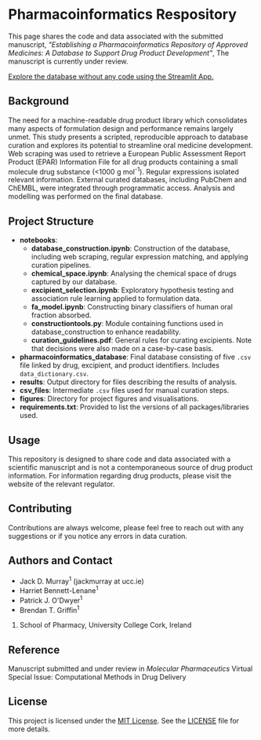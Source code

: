 # Pharmacoinformatics Respository
This page shares the code and data associated with the submitted manuscript, *"Establishing a Pharmacoinformatics Repository of Approved Medicines: A Database to Support Drug Product Development"*, The manuscript is currently under review. 

[Explore the database without any code using the Streamlit App.](https://pharmacoinformatics.streamlit.app/)

## Background
The need for a machine-readable drug product library which consolidates many aspects of formulation design and performance remains largely unmet. This study presents a scripted, reproducible approach to database curation and explores its potential to streamline oral 
medicine development. Web scraping was used to retrieve a European Public Assessment Report Product (EPAR) Information File for all drug products containing a small molecule drug substance (<1000 g mol<sup>-1</sup>). Regular expressions isolated relevant information. External 
curated databases, including PubChem and ChEMBL, were integrated through programmatic access. Analysis and modelling was performed on the final database.

## Project Structure
- <b>notebooks</b>:
  - <b>database_construction.ipynb</b>: Construction of the database, including web scraping, regular expression matching, and applying curation pipelines.
  - <b>chemical_space.ipynb</b>: Analysing the chemical space of drugs captured by our database.
  - <b>excipient_selection.ipynb</b>: Exploratory hypothesis testing and association rule learning applied to formulation data.
  - <b>fa_model.ipynb</b>: Constructing binary classifiers of human oral fraction absorbed.
  - <b>constructiontools.py</b>: Module containing functions used in database_construction to enhance readability.
  - <b>curation_guidelines.pdf</b>: General rules for curating excipients. Note that decisions were also made on a case-by-case basis. 
- <b>pharmacoinformatics_database</b>: Final database consisting of five `.csv` file linked by drug, excipient, and product identifiers. Includes `data_dictionary.csv`.
- <b>results</b>: Output directory for files describing the results of analysis.    
- <b>csv_files</b>: Intermediate `.csv` files used for manual curation steps.
- <b>figures</b>: Directory for project figures and visualisations.
- <b>requirements.txt</b>: Provided to list the versions of all packages/libraries used.

## Usage
This repository is designed to share code and data associated with a scientific manuscript and is not a contemporaneous source of drug product information. For information regarding drug products, please visit the website of the relevant regulator. 

## Contributing
Contributions are always welcome, please feel free to reach out with any suggestions or if you notice any errors in data curation.

## Authors and Contact
- Jack D. Murray<sup>1</sup> (jackmurray at ucc.ie)
- Harriet Bennett-Lenane<sup>1</sup>
- Patrick J. O'Dwyer<sup>1</sup>
- Brendan T. Griffin<sup>1</sup>

1. School of Pharmacy, University College Cork, Ireland

## Reference
Manuscript submitted and under review in *Molecular Pharmaceutics* Virtual Special Issue: Computational Methods in Drug Delivery

## License
This project is licensed under the [MIT License](https://opensource.org/licenses/MIT). See the [LICENSE](LICENSE) file for more details.
